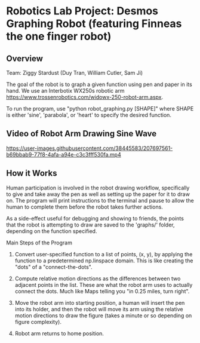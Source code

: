 # Robotics Lab Project: Desmos Graphing Robot (featuring Finneas the one finger robot)

## Overview

Team: Ziggy Stardust (Duy Tran, William Cutler, Sam Ji)

The goal of the robot is to graph a given function using pen and paper in its hand. We use an Interbotix WX250s robotic arm https://www.trossenrobotics.com/widowx-250-robot-arm.aspx.

To run the program, use "python robot_graphing.py [SHAPE]" where SHAPE is either 'sine', 'parabola', or 'heart' to specify the desired function.

## Video of Robot Arm Drawing Sine Wave

https://user-images.githubusercontent.com/38445583/207697561-b69bbab9-77f8-4afa-a94e-c3c3fff530fa.mp4



## How it Works

Human participation is involved in the robot drawing workflow, specifically to give and take away the pen as well as setting up the paper for it to draw on. The program will print instructions to the terminal and pause to allow the human to complete them before the robot takes further actions.

As a side-effect useful for debugging and showing to friends, the points that the robot is attempting to draw are saved to the 'graphs/' folder, depending on the function specified.

Main Steps of the Program

1. Convert user-specified function to a list of points, (x, y), by applying the function to a predetermined np.linspace domain. This is like creating the "dots" of a "connect-the-dots".

2. Compute relative motion directions as the differences between two adjacent points in the list. These are what the robot arm uses to actually connect the dots. Much like Maps telling you "in 0.25 miles, turn right".

3. Move the robot arm into starting position, a human will insert the pen into its holder, and then the robot will move its arm using the relative motion directions to draw the figure (takes a minute or so depending on figure complexity).

4. Robot arm returns to home position.
